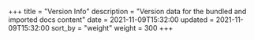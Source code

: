 +++
title = "Version Info"
description = "Version data for the bundled and imported docs content"
date = 2021-11-09T15:32:00
updated = 2021-11-09T15:32:00
sort_by = "weight"
weight = 300
+++
